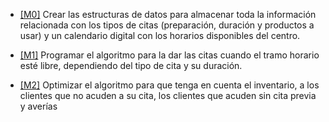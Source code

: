* [[M0]](https://github.com/Davidmd00/iv-DMD/milestone/1) 
Crear las estructuras de datos para almacenar toda la información relacionada con los tipos de citas (preparación, duración y productos a usar) y un calendario digital con los horarios disponibles del centro.

* [[M1]](https://github.com/Davidmd00/iv-DMD/milestone/2)
Programar el algoritmo para la dar las citas cuando el tramo horario esté libre, dependiendo del tipo de cita y su duración.

* [[M2]](https://github.com/Davidmd00/iv-DMD/milestone/3)
Optimizar el algoritmo para que tenga en cuenta el inventario, a los clientes que no acuden a su cita, los clientes que acuden sin cita previa y averías
